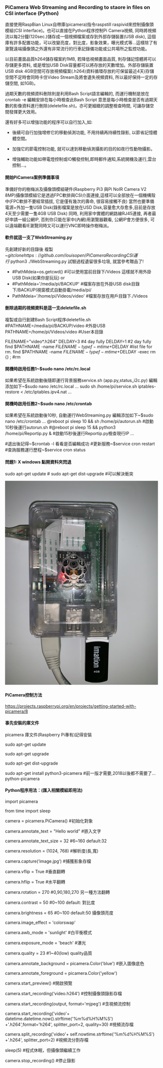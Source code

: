 ### PiCamera Web Streaming and Recording to staore in files on CSI interface (Python)
直接使用RaspBian Linux自帶庫(picamera)指令raspstill raspivid來控制攝像頭模組(CSI interface)。也可以直接在Python程序控制Pi Camera視頻, 同時將視頻流以每2分鐘(120sec.)儲存成一個視頻檔案或存到外部存儲裝置(USB disk), 這個庫有許多配置功能，可以改變亮度，對比度，影象效果，曝光模式等...這樣除了有瀏覽遠端攝像頭之外還有非常流行的行車記錄儀功能或公共場所之監控功能。

以目前畫面品質h264儲存檔案約1MB, 若降低視頻畫面品質, 則存儲記憶體將可以存儲更多資料, 或是增加USB Disk容量都可以將存放的天數增加。外部存儲裝置USB disk 4GB空間可存放視頻檔案(.h264)資料循環存放約可保留最近4天(存儲空間不足時會同時卡住Video Stream及將會遺失視頻資料, 所以最好保持一定的存儲空間, 如1GB)。

過期天數的視頻資料刪除則是利用Bash Script語言編輯的, 而運行機制是放在crontab -e 編輯安排在每小時檢查此Bash Script 意思是每小時檢查是否有過期天數的影像資料進行刪除(deletefile.sh)。亦可更細緻的調整檢查時間, 可讓存儲空間發揮更大效用。

還有好多可以增強功能的程序可以自行加入,如:
* 後續可自行加強增修它的移動偵測功能, 不用持續再持續性錄影, 以節省記憶體體空間。

* 加強它的節電控制功能, 就可以達到移動偵測攝影的目的如夜行性動物攝影。

* 增強輔助功能如帶電燈控制或IO觸發控制,即時郵件通知,系統開機及運行,雲台控制...。


#### 開始PiCamera案例準備事項
準備好你的樹梅派及攝像頭模組硬件(Raspberry Pi3 與Pi NoIR Camera V2 8MP)攝像頭模組它是透過FPC軟排與CSI介面連接,這樣可以全部放在一個機構殼中(FPC軟排不要經常插拔, 它是僅有幾次的壽命, 很容易接觸不良) 當然也要準備電源+外加一隻USB Disk(錄影檔案是放在USD Disk,容量愈大存愈多,目前是存放4天至少需要一隻4GB USB Disk) 同時, 利用家中實體的網路線RJ45連接, 再者最好申請一組公網IP, 否則你只能在家中(內網)用瀏覽器觀看, 公網IP會方便很多, 可以遠端觀看IE瀏覽同時又可以運行VNC即時操作樹梅派。

#### 軟件就這一支了WebStreaming.py 
先創建好新的目錄後
複製~$git clone https://github.com/louisopen/PiCameraRecordingCSI
運行~$python3 ./WebStreaming.py
試驗過程遺留很多垃圾, 就當參考贈品了!
* #PathMdeia=os.getcwd()            #可以使用當前目錄下/Videos 這樣就不用外掛USB Disk(如果你是玩玩)
or
* #PathMdeia='/media/pi/BACKUP'     #檔案存放在外掛USB disk目錄下/BACKUP(視窗模式自動掛載/media/pi/
* PathMdeia='/home/pi/Videos/video' #檔案存放在用戶目錄下./Videos

#### 刪除過期的視頻資料是這一支deletefile.sh
複製或自行創建Bash Script程序deletefile.sh
#PATHNAME=/media/pi/BACKUP/video    #外掛USB
PATHNAME=/home/pi/Videos/video      #User本目錄
    
FILENAME="video*.h264"
DELDAY=3        #4 day fully
DELDAY=1        #2 day fully
find $PATHNAME -name $FILENAME -type f -mtime +$DELDAY                  #list file for rm.
find $PATHNAME -name $FILENAME -type f -mtime +$DELDAY -exec rm {} \;   #rm

#### 開機時啟用任務1~$sudo nano /etc/rc.local 
如果希望在系統啟動後隨即運行背景服務service.sh (app.py,status_i2c.py)
編輯添加如下~$sudo nano /etc/rc.local 
...
sudo sh /home/pi/service.sh
iptables-restore < /etc/iptables.ipv4.nat
...

#### 開機時啟用任務2~$sudo nano /etc/crontab 
如果希望在系統啟動後10秒, 自動運行WebStreaming.py
編輯添加如下~$sudo nano /etc/crontab 
...
@reboot pi sleep 10 && sh /home/pi/autorun.sh         #啟動10秒後運行autorun.sh
#@reboot pi sleep 15 && python3 /home/pi/Reportip.py & #啟動15秒後運行Reportip.py檢查現行IP
...

#退出後記得~$crontab -l 看看是否編輯成功
#更新服務~$service cron restart  
#查詢服務運行歷程~$service cron status

#### 問題1: X windows 點開資料夾閃退
sudo apt-get update         #
sudo apt-get dist-upgrade   #可以解決衝突


![快照](S__19193858.jpg)



#### PiCamera控制方法
https://projects.raspberrypi.org/en/projects/getting-started-with-picamera/8

#### 事先安裝的庫文件
picamera 庫文件(Raspberry Pi專有)記得安裝

sudo apt-get update

sudo apt-get upgrade

sudo apt-get dist-upgrade

sudo apt-get install python3-picamera  #前一版才需要,2018以後都不需要了... python-picamera

#### Python程序用法：(匯入相關模組即用法)
import picamera

from time import sleep

camera = picamera.PiCamera()    #初始化對象

camera.annotate_text = "Hello world"    #嵌入文字

camera.annotate_text_size = 32  #6~160 default:32

camera.resolution = (1024, 768) #解析度(長,寬)

camera.capture(‘image.jpg’) #捕獲影象存檔

camera.vflip = True #垂直翻轉

camera.hflip = True #水平翻轉

camera.rotation = 270   #0,90,180,270 另一種方法翻轉

camera.contrast = 50    #0~100 default:  對比度

camera.brightness = 65  #0~100 default:50 攝像頭亮度

camera.image_effect = 'colorswap'

camera.awb_mode = 'sunlight'   #白平衡模式

camera.exposure_mode = 'beach' #瀑光

camera.quality = 23 #1~40(low) quality品質

camera.annotate_background = picamera.Color('blue') #嵌入圖像底色

camera.annotate_foreground = picamera.Color('yellow')

camera.start_preview()  #開啟預覽

camera.start_recording(‘video.h264’)    #控制攝像頭錄影存檔

camera.start_recording(output, format='mjpeg')  #含視頻流控制

camera.start_recording('video'+ datetime.datetime.now().strftime('%m%d%H%M%S') +'.h264',format='h264', splitter_port=2, quality=30)  #視頻流存檔

camera.split_recording('video'+ self.nowtime.strftime('%m%d%H%M%S') +'.h264', splitter_port=2) #視頻流分割存檔

sleep(5)    #程式休眠，但攝像頭繼續工作

camera.stop_recording() #停止錄影

